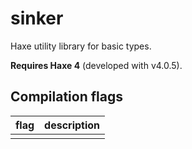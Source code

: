# sinker

Haxe utility library for basic types.

**Requires Haxe 4** (developed with v4.0.5).


## Compilation flags

flag|description|
|---|---|
|||
